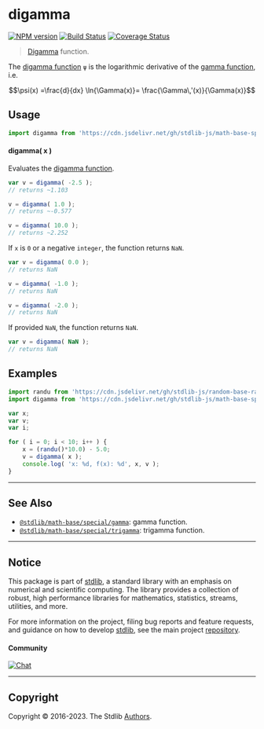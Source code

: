 <!--

@license Apache-2.0

Copyright (c) 2018 The Stdlib Authors.

Licensed under the Apache License, Version 2.0 (the "License");
you may not use this file except in compliance with the License.
You may obtain a copy of the License at

   http://www.apache.org/licenses/LICENSE-2.0

Unless required by applicable law or agreed to in writing, software
distributed under the License is distributed on an "AS IS" BASIS,
WITHOUT WARRANTIES OR CONDITIONS OF ANY KIND, either express or implied.
See the License for the specific language governing permissions and
limitations under the License.

-->

# digamma

[![NPM version][npm-image]][npm-url] [![Build Status][test-image]][test-url] [![Coverage Status][coverage-image]][coverage-url] <!-- [![dependencies][dependencies-image]][dependencies-url] -->

> [Digamma][digamma-function] function.

<section class="intro">

The [digamma function][digamma-function] `ψ` is the logarithmic derivative of the [gamma function][gamma-function], i.e.

<!-- <equation class="equation" label="eq:digamma_function" align="center" raw="\psi(x) =\frac{d}{dx} \ln{\Gamma(x)}= \frac{\Gamma\,'(x)}{\Gamma(x)}" alt="Digamma function"> -->

```math
\psi(x) =\frac{d}{dx} \ln{\Gamma(x)}= \frac{\Gamma\,'(x)}{\Gamma(x)}
```

<!-- <div class="equation" align="center" data-raw-text="\psi(x) =\frac{d}{dx} \ln{\Gamma(x)}= \frac{\Gamma\,&#39;(x)}{\Gamma(x)}" data-equation="eq:digamma_function">
    <img src="https://cdn.jsdelivr.net/gh/stdlib-js/stdlib@bb29798906e119fcb2af99e94b60407a270c9b32/lib/node_modules/@stdlib/math/base/special/digamma/docs/img/equation_digamma_function.svg" alt="Digamma function">
    <br>
</div> -->

<!-- </equation> -->

</section>

<!-- /.intro -->



<section class="usage">

## Usage

```javascript
import digamma from 'https://cdn.jsdelivr.net/gh/stdlib-js/math-base-special-digamma@deno/mod.js';
```

#### digamma( x )

Evaluates the [digamma function][digamma-function].

```javascript
var v = digamma( -2.5 );
// returns ~1.103

v = digamma( 1.0 );
// returns ~-0.577

v = digamma( 10.0 );
// returns ~2.252
```

If `x` is `0` or a negative `integer`, the function returns `NaN`.

```javascript
var v = digamma( 0.0 );
// returns NaN

v = digamma( -1.0 );
// returns NaN

v = digamma( -2.0 );
// returns NaN
```

If provided `NaN`, the function returns `NaN`.

```javascript
var v = digamma( NaN );
// returns NaN
```

</section>

<!-- /.usage -->

<section class="examples">

## Examples

<!-- eslint no-undef: "error" -->

```javascript
import randu from 'https://cdn.jsdelivr.net/gh/stdlib-js/random-base-randu@deno/mod.js';
import digamma from 'https://cdn.jsdelivr.net/gh/stdlib-js/math-base-special-digamma@deno/mod.js';

var x;
var v;
var i;

for ( i = 0; i < 10; i++ ) {
    x = (randu()*10.0) - 5.0;
    v = digamma( x );
    console.log( 'x: %d, f(x): %d', x, v );
}
```

</section>

<!-- /.examples -->

<!-- Section for related `stdlib` packages. Do not manually edit this section, as it is automatically populated. -->

<section class="related">

* * *

## See Also

-   <span class="package-name">[`@stdlib/math-base/special/gamma`][@stdlib/math/base/special/gamma]</span><span class="delimiter">: </span><span class="description">gamma function.</span>
-   <span class="package-name">[`@stdlib/math-base/special/trigamma`][@stdlib/math/base/special/trigamma]</span><span class="delimiter">: </span><span class="description">trigamma function.</span>

</section>

<!-- /.related -->

<!-- Section for all links. Make sure to keep an empty line after the `section` element and another before the `/section` close. -->


<section class="main-repo" >

* * *

## Notice

This package is part of [stdlib][stdlib], a standard library with an emphasis on numerical and scientific computing. The library provides a collection of robust, high performance libraries for mathematics, statistics, streams, utilities, and more.

For more information on the project, filing bug reports and feature requests, and guidance on how to develop [stdlib][stdlib], see the main project [repository][stdlib].

#### Community

[![Chat][chat-image]][chat-url]

---

## Copyright

Copyright &copy; 2016-2023. The Stdlib [Authors][stdlib-authors].

</section>

<!-- /.stdlib -->

<!-- Section for all links. Make sure to keep an empty line after the `section` element and another before the `/section` close. -->

<section class="links">

[npm-image]: http://img.shields.io/npm/v/@stdlib/math-base-special-digamma.svg
[npm-url]: https://npmjs.org/package/@stdlib/math-base-special-digamma

[test-image]: https://github.com/stdlib-js/math-base-special-digamma/actions/workflows/test.yml/badge.svg?branch=main
[test-url]: https://github.com/stdlib-js/math-base-special-digamma/actions/workflows/test.yml?query=branch:main

[coverage-image]: https://img.shields.io/codecov/c/github/stdlib-js/math-base-special-digamma/main.svg
[coverage-url]: https://codecov.io/github/stdlib-js/math-base-special-digamma?branch=main

<!--

[dependencies-image]: https://img.shields.io/david/stdlib-js/math-base-special-digamma.svg
[dependencies-url]: https://david-dm.org/stdlib-js/math-base-special-digamma/main

-->

[chat-image]: https://img.shields.io/gitter/room/stdlib-js/stdlib.svg
[chat-url]: https://app.gitter.im/#/room/#stdlib-js_stdlib:gitter.im

[stdlib]: https://github.com/stdlib-js/stdlib

[stdlib-authors]: https://github.com/stdlib-js/stdlib/graphs/contributors

[umd]: https://github.com/umdjs/umd
[es-module]: https://developer.mozilla.org/en-US/docs/Web/JavaScript/Guide/Modules

[deno-url]: https://github.com/stdlib-js/math-base-special-digamma/tree/deno
[umd-url]: https://github.com/stdlib-js/math-base-special-digamma/tree/umd
[esm-url]: https://github.com/stdlib-js/math-base-special-digamma/tree/esm
[branches-url]: https://github.com/stdlib-js/math-base-special-digamma/blob/main/branches.md

[digamma-function]: https://en.wikipedia.org/wiki/Digamma_function

[gamma-function]: https://en.wikipedia.org/wiki/Gamma_function

<!-- <related-links> -->

[@stdlib/math/base/special/gamma]: https://github.com/stdlib-js/math-base-special-gamma/tree/deno

[@stdlib/math/base/special/trigamma]: https://github.com/stdlib-js/math-base-special-trigamma/tree/deno

<!-- </related-links> -->

</section>

<!-- /.links -->
